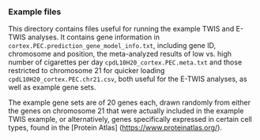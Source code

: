 ### Example files


This directory contains files useful for running the example TWIS and E-TWIS analyses. It contains gene information in `cortex.PEC.prediction_gene_model_info.txt`, including gene ID, chromosome and position, the meta-analyzed results of low vs. high number of cigarettes per day `cpdL10H20_cortex.PEC.meta.txt` and those restricted to chromosome 21 for quicker loading `cpdL10H20_cortex.PEC.chr21.csv`, both useful for the E-TWIS analyses, as well as example gene sets. 


The example gene sets are of 20 genes each, drawn randomly from either the genes on chromosome 21 that were actually included in the example TWIS example, or alternatively, genes specifically expressed in certain cell types, found in the [Protein Atlas] (https://www.proteinatlas.org/). 
